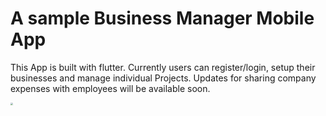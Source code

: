 # A sample Business Manager Mobile App

This App is built with flutter.  Currently users can register/login, setup their businesses and manage individual Projects.
Updates for sharing company expenses with employees will be available soon.

<img src="E:\badrit\WhatsApp Image 2021-06-24 at 12.51.56 PM.jpeg" style="zoom:25%;" />

